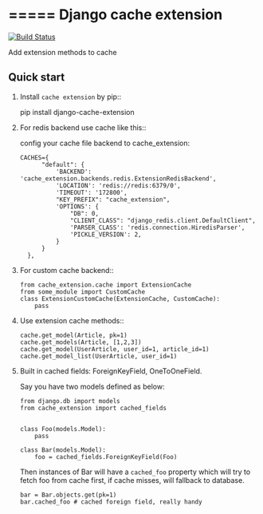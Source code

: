 =====
Django cache extension
=====

[![Build Status](https://travis-ci.org/shanbay/django-cache-extension.svg?branch=master)](https://travis-ci.org/shanbay/django-cache-extension)

Add extension methods to cache

Quick start
-----------

1. Install ``cache extension`` by pip::

    pip install django-cache-extension

2. For redis backend use cache like this::

    config your cache file backend to cache_extension:

    ```
    CACHES={
          "default": {
              'BACKEND': 'cache_extension.backends.redis.ExtensionRedisBackend',
              'LOCATION': 'redis://redis:6379/0',
              'TIMEOUT': '172800',
              "KEY_PREFIX": "cache_extension",
              'OPTIONS': {
                  "DB": 0,
                  "CLIENT_CLASS": "django_redis.client.DefaultClient",
                  'PARSER_CLASS': 'redis.connection.HiredisParser',
                  'PICKLE_VERSION': 2,
              }
          }
      },
    ```

3. For custom cache backend:: 

   ```
   from cache_extension.cache import ExtensionCache
   from some_module import CustomCache
   class ExtensionCustomCache(ExtensionCache, CustomCache):
       pass
   ```


4. Use extension cache methods:: 

   ```
   cache.get_model(Article, pk=1)
   cache.get_models(Article, [1,2,3])
   cache.get_model(UserArticle, user_id=1, article_id=1)
   cache.get_model_list(UserArticle, user_id=1)
   ```

5. Built in cached fields: ForeignKeyField, OneToOneField.

   Say you have two models defined as below:

    ```
    from django.db import models
    from cache_extension import cached_fields


    class Foo(models.Model):
        pass

    class Bar(models.Model):
        foo = cached_fields.ForeignKeyField(Foo)

    ```

    Then instances of Bar will have a `cached_foo` property which will try to fetch foo from cache first, if cache misses, will fallback to database.
    ```
    bar = Bar.objects.get(pk=1)
    bar.cached_foo # cached foreign field, really handy
    ```

